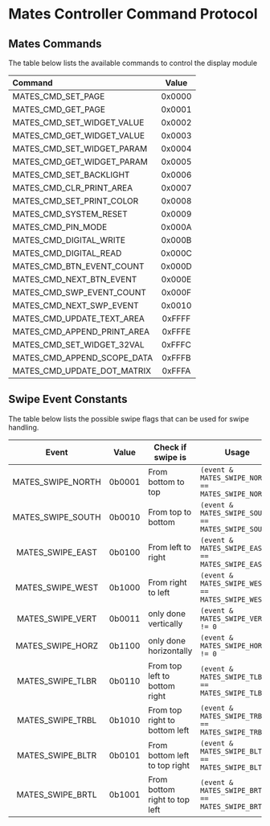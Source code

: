 # Mates Controller Command Protocol

## Mates Commands

The table below lists the available commands to control the display module

| Command                     | Value  |
|:--------------------------- |:------:|
| MATES_CMD_SET_PAGE          | 0x0000 |
| MATES_CMD_GET_PAGE          | 0x0001 |
| MATES_CMD_SET_WIDGET_VALUE  | 0x0002 |
| MATES_CMD_GET_WIDGET_VALUE  | 0x0003 |
| MATES_CMD_SET_WIDGET_PARAM  | 0x0004 |
| MATES_CMD_GET_WIDGET_PARAM  | 0x0005 |
| MATES_CMD_SET_BACKLIGHT     | 0x0006 |
| MATES_CMD_CLR_PRINT_AREA    | 0x0007 |
| MATES_CMD_SET_PRINT_COLOR   | 0x0008 |
| MATES_CMD_SYSTEM_RESET      | 0x0009 |
| MATES_CMD_PIN_MODE          | 0x000A |
| MATES_CMD_DIGITAL_WRITE     | 0x000B |
| MATES_CMD_DIGITAL_READ      | 0x000C |
| MATES_CMD_BTN_EVENT_COUNT   | 0x000D |
| MATES_CMD_NEXT_BTN_EVENT    | 0x000E |
| MATES_CMD_SWP_EVENT_COUNT   | 0x000F |
| MATES_CMD_NEXT_SWP_EVENT    | 0x0010 |
| MATES_CMD_UPDATE_TEXT_AREA  | 0xFFFF |
| MATES_CMD_APPEND_PRINT_AREA | 0xFFFE |
| MATES_CMD_SET_WIDGET_32VAL  | 0xFFFC |
| MATES_CMD_APPEND_SCOPE_DATA | 0xFFFB |
| MATES_CMD_UPDATE_DOT_MATRIX | 0xFFFA |

## Swipe Event Constants

The table below lists the possible swipe flags that can be used for swipe handling.

| Event             | Value  | Check if swipe is             | Usage                                              |
|:-----------------:|:------:| ----------------------------- | -------------------------------------------------- |
| MATES_SWIPE_NORTH | 0b0001 | From bottom to top            | `(event & MATES_SWIPE_NORTH) == MATES_SWIPE_NORTH` |
| MATES_SWIPE_SOUTH | 0b0010 | From top to bottom            | `(event & MATES_SWIPE_SOUTH) == MATES_SWIPE_SOUTH` |
| MATES_SWIPE_EAST  | 0b0100 | From left to right            | `(event & MATES_SWIPE_EAST) == MATES_SWIPE_EAST`   |
| MATES_SWIPE_WEST  | 0b1000 | From right to left            | `(event & MATES_SWIPE_WEST) == MATES_SWIPE_WEST`   |
| MATES_SWIPE_VERT  | 0b0011 | only done vertically          | `(event & MATES_SWIPE_VERT) != 0`                  |
| MATES_SWIPE_HORZ  | 0b1100 | only done horizontally        | `(event & MATES_SWIPE_HORZ) != 0`                  |
| MATES_SWIPE_TLBR  | 0b0110 | From top left to bottom right | `(event & MATES_SWIPE_TLBR) == MATES_SWIPE_TLBR`   |
| MATES_SWIPE_TRBL  | 0b1010 | From top right to bottom left | `(event & MATES_SWIPE_TRBL) == MATES_SWIPE_TRBL`   |
| MATES_SWIPE_BLTR  | 0b0101 | From bottom left to top right | `(event & MATES_SWIPE_BLTR) == MATES_SWIPE_BLTR`   |
| MATES_SWIPE_BRTL  | 0b1001 | From bottom right to top left | `(event & MATES_SWIPE_BRTL) == MATES_SWIPE_BRTL`   |